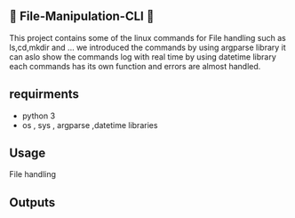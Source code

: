 ## :open_file_folder: File-Manipulation-CLI :open_file_folder:
This project contains some of the linux commands for File handling such as ls,cd,mkdir and ...
we introduced the commands by using argparse library it can aslo show the commands log with real time by using datetime library
each commands has its own function and errors are almost handled.
## requirments 
- python 3 
- os , sys , argparse ,datetime libraries
## Usage
File handling 
## Outputs

